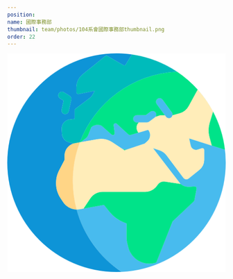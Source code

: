 ```yaml
---
position:
name: 國際事務部
thumbnail: team/photos/104系會國際事務部thumbnail.png
order: 22
---
```

![104系會國際事務部](photos/104系會國際事務部full.png)
